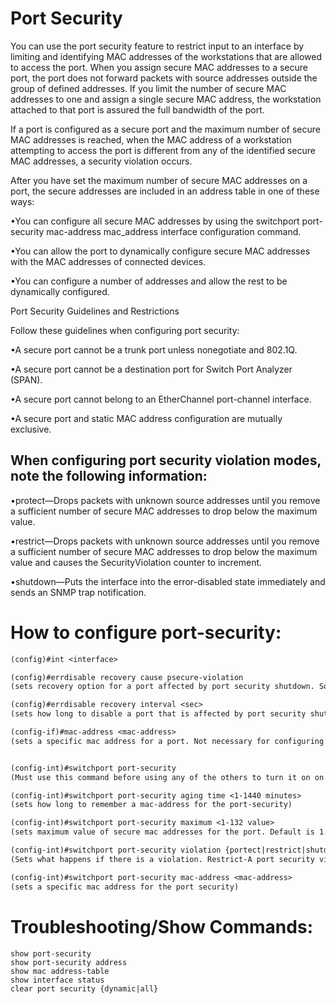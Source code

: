  # Port Security

 You can use the port security feature to restrict input to an interface by limiting and identifying MAC addresses of the workstations that are allowed to access the port. When you assign secure MAC addresses to a secure port, the port does not forward packets with source addresses outside the group of defined addresses. If you limit the number of secure MAC addresses to one and assign a single secure MAC address, the workstation attached to that port is assured the full bandwidth of the port.

If a port is configured as a secure port and the maximum number of secure MAC addresses is reached, when the MAC address of a workstation attempting to access the port is different from any of the identified secure MAC addresses, a security violation occurs.

After you have set the maximum number of secure MAC addresses on a port, the secure addresses are included in an address table in one of these ways:

•You can configure all secure MAC addresses by using the switchport port-security mac-address mac_address interface configuration command.

•You can allow the port to dynamically configure secure MAC addresses with the MAC addresses of connected devices.

•You can configure a number of addresses and allow the rest to be dynamically configured. 

 Port Security Guidelines and Restrictions

Follow these guidelines when configuring port security:

•A secure port cannot be a trunk port unless nonegotiate and 802.1Q.

•A secure port cannot be a destination port for Switch Port Analyzer (SPAN).

•A secure port cannot belong to an EtherChannel port-channel interface.

•A secure port and static MAC address configuration are mutually exclusive. 



##  When configuring port security violation modes, note the following information:


•protect—Drops packets with unknown source addresses until you remove a sufficient number of secure MAC addresses to drop below the maximum value.

•restrict—Drops packets with unknown source addresses until you remove a sufficient number of secure MAC addresses to drop below the maximum value and causes the SecurityViolation counter to increment.

•shutdown—Puts the interface into the error-disabled state immediately and sends an SNMP trap notification. 

# How to configure port-security: 

```1
(config)#int <interface>

(config)#errdisable recovery cause psecure-violation 
(sets recovery option for a port affected by port security shutdown. So that it will come up without having to shut no shut the interface.)

(config)#errdisable recovery interval <sec> 
(sets how long to disable a port that is affected by port security shutdown.)

(config-if)#mac-address <mac-address>
(sets a specific mac address for a port. Not necessary for configuring port security but good to know)


(config-int)#switchport port-security 
(Must use this command before using any of the others to turn it on on the port. By default max of 1 address allowed on port, and shutdown-error disables the port if another device is plugged in with different mac.Does not work on a dynamic port. So you need to set the port as either access or trunk cannot be left up to dtp)

(config-int)#switchport port-security aging time <1-1440 minutes> 
(sets how long to remember a mac-address for the port-security)

(config-int)#switchport port-security maximum <1-132 value> 
(sets maximum value of secure mac addresses for the port. Default is 1.)

(config-int)#switchport port-security violation {portect|restrict|shutdown} 
(Sets what happens if there is a violation. Restrict-A port security violation restricts data and causes the SecurityViolation counter to increment and send an SNMP trap notification. Shutdown- The interface is error-disabled state when a security violation occurs. Must shut no shut the port to get it to come back up. )

(config-int)#switchport port-security mac-address <mac-address> 
(sets a specific mac address for the port security)
```

# Troubleshooting/Show Commands:
``show port-security``</br>
``show port-security address``</br>
``show mac address-table``</br>
``show interface status``</br>
``clear port security {dynamic|all}``</br>
